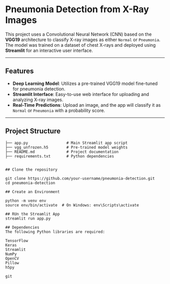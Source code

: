 # Pneumonia Detection from X-Ray Images

This project uses a Convolutional Neural Network (CNN) based on the **VGG19** architecture to classify X-ray images as either `Normal` or `Pneumonia`. The model was trained on a dataset of chest X-rays and deployed using **Streamlit** for an interactive user interface.

---

## Features

- **Deep Learning Model**: Utilizes a pre-trained VGG19 model fine-tuned for pneumonia detection.
- **Streamlit Interface**: Easy-to-use web interface for uploading and analyzing X-ray images.
- **Real-Time Predictions**: Upload an image, and the app will classify it as `Normal` or `Pneumonia` with a probability score.

---

## Project Structure

```plaintext
├── app.py                 # Main Streamlit app script
├── vgg_unfrozen.h5        # Pre-trained model weights
├── README.md              # Project documentation
├── requirements.txt       # Python dependencies


## Clone the repository

git clone https://github.com/your-username/pneumonia-detection.git
cd pneumonia-detection

## Create an Environment

python -m venv env
source env/bin/activate  # On Windows: env\Scripts\activate

## RUn the Streamlit App
streamlit run app.py

## Dependencies
The following Python libraries are required:

TensorFlow
Keras
Streamlit
NumPy
OpenCV
Pillow
h5py

git 